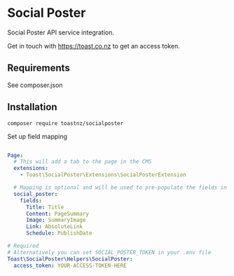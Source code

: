 # Social Poster
Social Poster API service integration.

Get in touch with https://toast.co.nz to get an access token.

## Requirements
See composer.json

## Installation
```
composer require toastnz/socialposter
```

Set up field mapping
```yml

Page:
  # This will add a tab to the page in the CMS
  extensions:
    - Toast\SocialPoster\Extensions\SocialPosterExtension

  # Mapping is optional and will be used to pre-populate the fields in the CMS
  social_poster:
    fields:
      Title: Title
      Content: PageSummary
      Image: SummaryImage
      Link: AbsoluteLink
      Schedule: PublishDate

# Required
# Alternatively you can set SOCIAL_POSTER_TOKEN in your .env file
Toast\SocialPoster\Helpers\SocialPoster:
  access_token: YOUR-ACCESS-TOKEN-HERE

```
